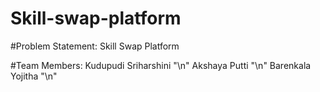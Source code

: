 # Skill-swap-platform
#Problem Statement:
Skill Swap Platform

#Team Members:
Kudupudi Sriharshini "\n"
Akshaya Putti "\n"
Barenkala Yojitha "\n"

